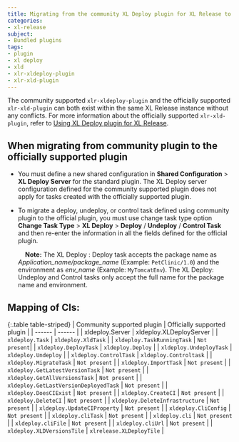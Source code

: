```yaml
---
title: Migrating from the community XL Deploy plugin for XL Release to the officially supported plugin
categories:
- xl-release
subject:
- Bundled plugins
tags:
- plugin
- xl deploy
- xld
- xlr-xldeploy-plugin
- xlr-xld-plugin
---
```


The community supported `xlr-xldeploy-plugin` and the officially supported `xlr-xld-plugin` can both exist within the same XL Release instance without any conflicts. For more information about the officially supported `xlr-xld-plugin`, refer to [Using XL Deploy plugin for XL Release](/xl-release/how-to/xld-plugin.html).

## When migrating from community plugin to the officially supported plugin

* You must define a new shared configuration in **Shared Configuration** > **XL Deploy Server** for the standard plugin. The XL Deploy server configuration defined for the community supported plugin does not apply for tasks created with the officially supported plugin.

* To migrate a deploy, undeploy, or control task defined using community plugin to the official plugin, you must use change task type option **Change Task Type** > **XL Deploy** > **Deploy** / **Undeploy** / **Control Task** and then re-enter the information in all the fields defined for the official plugin.

     
**Note:** The XL Deploy : Deploy task accepts the package name as *Application_name/package_name* (Example: `PetClinic/1.0`) and the environment as *env_name* (Example: `MyTomcatEnv`). The XL Deploy: Undeploy and Control tasks only accept the full name for the package name and environment.

## Mapping of CIs:  

{:.table table-striped}
| Community supported plugin | Officially supported plugin |
| ------ | ------ |
| xldeploy.Server | xldeploy.XLDeployServer |
| `xldeploy.Task` | `xldeploy.XldTask` |
| `xldeploy.TaskRunningTask` | `Not present`|
| `xldeploy.DeployTask` | `xldeploy.Deploy` |
| `xldeploy.UndeployTask` | `xldeploy.Undeploy` |
| `xldeploy.ControlTask` | `xldeploy.Controltask` |
| `xldeploy.MigrateTask` | `Not present` |
| `xldeploy.ImportTask` | `Not present` |
| `xldeploy.GetLatestVersionTask` | `Not present` |
| `xldeploy.GetAllVersionsTask` | `Not present` |
| `xldeploy.GetLastVersionDeployedTask` | `Not present` |
| `xldeploy.DoesCIExist` | `Not present` |
| `xldeploy.CreateCI` | `Not present` |
| `xldeploy.DeleteCI` | `Not present` |
| `xldeploy.DeleteInfrastructure` | `Not present` |
| `xldeploy.UpdateCIProperty` | `Not present` |
| `xldeploy.CliConfig` | `Not present` |
| `xldeploy.cliTask` | `Not present` |
| `xldeploy.cli` | `Not present` |
| `xldeploy.cliFile` | `Not present` |
| `xldeploy.cliUrl` | `Not present` |
| `xldeploy.XLDVersionsTile` | `xlrelease.XLDeployTile` |
